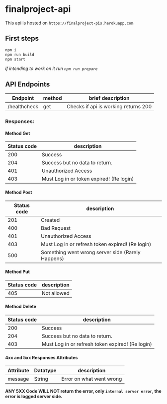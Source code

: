 # finalproject-api

This api is hosted on `https://finalproject-pis.herokuapp.com`
## First steps

```bash
npm i
npm run build
npm start
```

_if intending to work on it run `npm run prepare`_

## API Endpoints

| Endpoint     | method | brief description                    |
| ------------ | ------ | ------------------------------------ |
| /healthcheck | get    | Checks if api is working returns 200 |

### Responses:

#### Method Get

| Status code | description                              |
| ----------- | ---------------------------------------- |
| 200         | Success                                  |
| 204         | Success but no data to return.           |
| 401         | Unauthorized Access                      |
| 403         | Must Log in or token expired! (Re login) |

#### Method Post

| Status code | description                                       |
| ----------- | ------------------------------------------------- |
| 201         | Created                                           |
| 400         | Bad Request                                       |
| 401         | Unauthorized Access                               |
| 403         | Must Log in or refresh token expired! (Re login)  |
| 500         | Something went wrong server side (Rarely Happens) |

#### Method Put

| Status code | description |
| ----------- | ----------- |
| 405         | Not allowed |

#### Method Delete

| Status code | description                                      |
| ----------- | ------------------------------------------------ |
| 200         | Success                                          |
| 204         | Success but no data to return.                   |
| 403         | Must Log in or refresh token expired! (Re login) |

#### 4xx and 5xx Responses Attributes

| Attribute | Datatype | description              |
| --------- | -------- | ------------------------ |
| message   | String   | Error on what went wrong |

**ANY 5XX Code WILL NOT return the error, only `internal server error`, the error is logged server side.**
